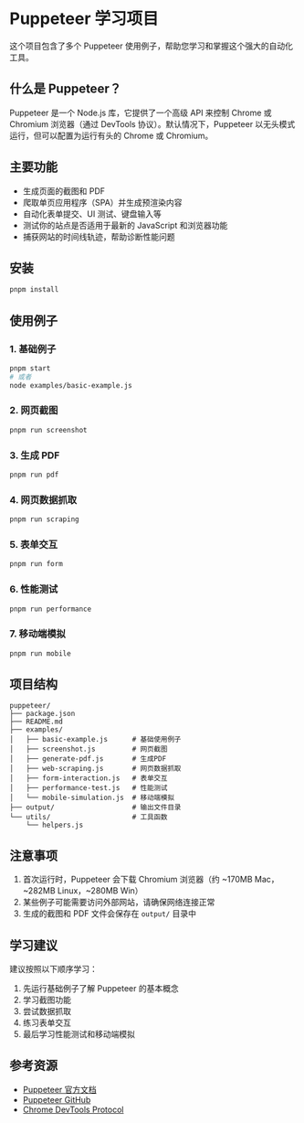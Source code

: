 # Puppeteer 学习项目

这个项目包含了多个 Puppeteer 使用例子，帮助您学习和掌握这个强大的自动化工具。

## 什么是 Puppeteer？

Puppeteer 是一个 Node.js 库，它提供了一个高级 API 来控制 Chrome 或 Chromium 浏览器（通过 DevTools 协议）。默认情况下，Puppeteer 以无头模式运行，但可以配置为运行有头的 Chrome 或 Chromium。

## 主要功能

- 生成页面的截图和 PDF
- 爬取单页应用程序（SPA）并生成预渲染内容
- 自动化表单提交、UI 测试、键盘输入等
- 测试你的站点是否适用于最新的 JavaScript 和浏览器功能
- 捕获网站的时间线轨迹，帮助诊断性能问题

## 安装

```bash
pnpm install
```

## 使用例子

### 1. 基础例子
```bash
pnpm start
# 或者
node examples/basic-example.js
```

### 2. 网页截图
```bash
pnpm run screenshot
```

### 3. 生成 PDF
```bash
pnpm run pdf
```

### 4. 网页数据抓取
```bash
pnpm run scraping
```

### 5. 表单交互
```bash
pnpm run form
```

### 6. 性能测试
```bash
pnpm run performance
```

### 7. 移动端模拟
```bash
pnpm run mobile
```

## 项目结构

```
puppeteer/
├── package.json
├── README.md
├── examples/
│   ├── basic-example.js      # 基础使用例子
│   ├── screenshot.js         # 网页截图
│   ├── generate-pdf.js       # 生成PDF
│   ├── web-scraping.js       # 网页数据抓取
│   ├── form-interaction.js   # 表单交互
│   ├── performance-test.js   # 性能测试
│   └── mobile-simulation.js  # 移动端模拟
├── output/                   # 输出文件目录
└── utils/                    # 工具函数
    └── helpers.js
```

## 注意事项

1. 首次运行时，Puppeteer 会下载 Chromium 浏览器（约 ~170MB Mac，~282MB Linux，~280MB Win）
2. 某些例子可能需要访问外部网站，请确保网络连接正常
3. 生成的截图和 PDF 文件会保存在 `output/` 目录中

## 学习建议

建议按照以下顺序学习：
1. 先运行基础例子了解 Puppeteer 的基本概念
2. 学习截图功能
3. 尝试数据抓取
4. 练习表单交互
5. 最后学习性能测试和移动端模拟

## 参考资源

- [Puppeteer 官方文档](https://pptr.dev/)
- [Puppeteer GitHub](https://github.com/puppeteer/puppeteer)
- [Chrome DevTools Protocol](https://chromedevtools.github.io/devtools-protocol/)
